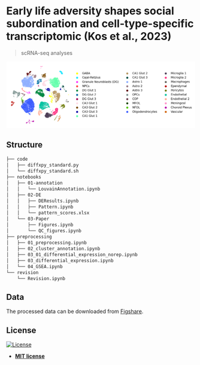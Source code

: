# Early life adversity shapes social subordination and cell-type-specific transcriptomic (Kos et al., 2023)

> scRNA-seq analyses

[![](/readme.png)]()

## Structure
```
├── code
│   ├── diffxpy_standard.py
│   └── diffxpy_standard.sh
├── notebooks
│   ├── 01-annotation
│   │   └── LouvainAnnotation.ipynb
│   ├── 02-DE
│   │   ├── DEResults.ipynb
│   │   ├── Pattern.ipynb
│   │   └── pattern_scores.xlsx
│   └── 03-Paper
│       ├── Figures.ipynb
│       └── QC_figures.ipynb
├── preprocessing
│   ├── 01_preprocessing.ipynb
│   ├── 02_cluster_annotation.ipynb
│   ├── 03_01_differential_expression_norep.ipynb
│   ├── 03_differential_expression.ipynb
│   └── 04_GSEA.ipynb
└── revision
    └── Revision.ipynb
```

## Data

The processed data can be downloaded from [Figshare](https://figshare.com/account/home#/projects/183787).

## License

[![License](http://img.shields.io/:license-mit-blue.svg?style=flat-square)](http://badges.mit-license.org)

- **[MIT license](http://opensource.org/licenses/mit-license.php)**
